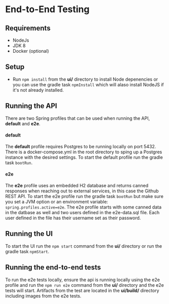 # End-to-End Testing

## Requirements
- NodeJs
- JDK 8
- Docker (optional)

## Setup
- Run `npm install` from the **ui/** directory to install Node depenencies 
or you can use the gradle task `npmInstall` which will alaso install NodeJS if it's not already installed.

## Running the API
There are two Spring profiles that can be used when running the API, **default** and **e2e**.

#### default
The **default** profile requires Postgres to be running locally on port 5432. There is a docker-compose.yml
in the root directory to sping up a Postgres instance with the desired settings. To start the default
profile run the gradle task `bootRun`.

#### e2e
The **e2e** profile uses an embedded H2 database and returns canned responses when reaching out to external
services, in this case the Github REST API. To start the e2e profile run the gradle task `bootRun` but make
sure you set a JVM option or an environment variable: `spring.profiles.active=e2e`. The e2e profile starts
with some canned data in the datbase as well and two users defined in the e2e-data.sql file. Each user defined
in the file has their username set as their password.

## Running the UI
To start the UI run the `npm start` command from the **ui/** directory or run the gradle task `npmStart`.

## Running the end-to-end tests
To run the e2e tests locally, ensure the api is running locally using the e2e profile and run the `npm run e2e`
command from the **ui/** directory and the e2e tests will start. Artifacts from the test are located in the
**ui/build/** directory including images from the e2e tests.
